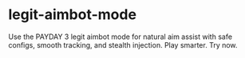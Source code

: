 # legit-aimbot-mode
Use the PAYDAY 3 legit aimbot mode for natural aim assist with safe configs, smooth tracking, and stealth injection. Play smarter. Try now.

